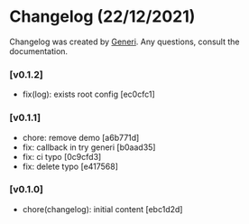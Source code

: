 # Changelog (22/12/2021)

Changelog was created by [Generi](https://github.com/Novout/generi). Any questions, consult the documentation.

### [v0.1.2]

* fix(log): exists root config [ec0cfc1]

### [v0.1.1]

* chore: remove demo [a6b771d]
* fix: callback in try generi [b0aad35]
* fix: ci typo [0c9cfd3]
* fix: delete typo [e417568]

### [v0.1.0]

* chore(changelog): initial content [ebc1d2d]
